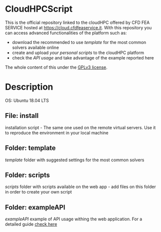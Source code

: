 # CloudHPCScript
This is the official repository linked to the cloudHPC offered by CFD FEA SERVICE hosted at https://cloud.cfdfeaservice.it. With this repository you can access advanced functionalities of the platform such as:

* download the recommended to use *template* for the most common solvers available online
* create and upload *your personal scripts* to the cloudHPC platform
* check the *API usage* and take advantage of the example reported here

The whole content of this under the [GPLv3 license](https://github.com/CFD-FEA-SERVICE/CloudHPCScript/blob/master/LICENSE).

# Description
OS: Ubuntu 18.04 LTS

## File: install
installation script - The same one used on the remote virtual servers. Use it to reproduce the environment in your local machine

## Folder: template
*template* folder with suggested settings for the most common solvers

## Folder: scripts
*scripts* folder with scripts available on the web app - add files on this folder in order to create your own script

## Folder: exampleAPI
*exampleAPI* example of API usage withing the web application. For a detailed guide [check here](https://docs.google.com/document/d/1wK0u48ZJCJDlb40HWYj8_8dhlS3x-FRAGGN11gXAfsw/edit#heading=h.mrqb9yr26wjj)
